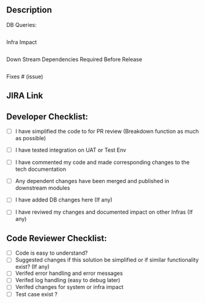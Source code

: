 ## Description

DB Queries: 
```
```
Infra Impact
```
```
Down Stream Dependencies Required Before Release
```
```

Fixes # (issue)

## JIRA Link
<add link here>

## Developer Checklist:
- [ ] I have simplified the code to for PR review (Breakdown function as much as possible)
- [ ] I have tested integration on UAT or Test Env
- [ ] I have commented my code and made corresponding changes to the tech documentation
- [ ] Any dependent changes have been merged and published in downstream modules
- [ ] I have added DB changes here (If any)
- [ ] I have reviwed my changes and documented impact on other Infras (If any)  


## Code Reviewer Checklist:

- [ ] Code is easy to understand?
- [ ] Suggested changes if this solution be simplified or if similar functionality exist? (If any)
- [ ] Verifed error handling and error messages 
- [ ] Verifed log handling (easy to debug later)
- [ ] Verifed changes for system or infra impact 
- [ ] Test case exist ?